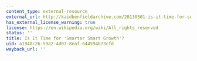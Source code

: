 ```yaml
---
content_type: external-resource
external_url: http://kaidbenfieldarchive.com/20130501-is-it-time-for-smarter-smart-growth.html
has_external_license_warning: true
license: https://en.wikipedia.org/wiki/All_rights_reserved
status: ''
title: Is It Time for 'Smarter Smart Growth'?
uid: a1940c26-59a2-4d07-8eaf-644594b73cfd
wayback_url: ''
---
```

